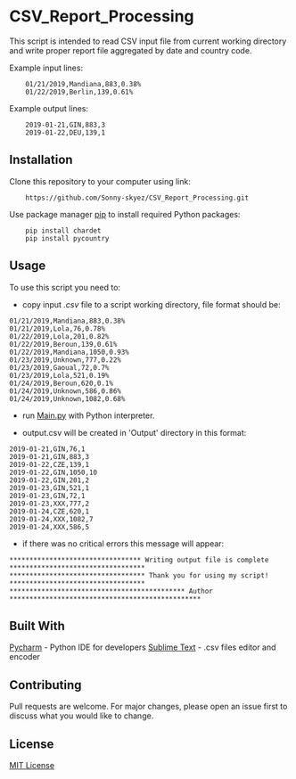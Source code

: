 # CSV_Report_Processing

This script is intended to read CSV input file from current working
directory and write proper report file aggregated by date
and country code.

Example input lines:
```
    01/21/2019,Mandiana,883,0.38%
    01/22/2019,Berlin,139,0.61%
```
Example output lines:
```
    2019-01-21,GIN,883,3
    2019-01-22,DEU,139,1
```
## Installation

Clone this repository to your computer using link:

```
    https://github.com/Sonny-skyez/CSV_Report_Processing.git
```

Use package manager [pip](https://pypi.org/project/pip/) to install required Python packages:

```
    pip install chardet
    pip install pycountry
```
## Usage

To use this script you need to:

- copy input *.csv* file to a script working directory, file format should be:
```
01/21/2019,Mandiana,883,0.38%
01/21/2019,Lola,76,0.78%
01/22/2019,Lola,201,0.82%
01/22/2019,Beroun,139,0.61%
01/22/2019,Mandiana,1050,0.93%
01/23/2019,Unknown,777,0.22%
01/23/2019,Gaoual,72,0.7%
01/23/2019,Lola,521,0.19%
01/24/2019,Beroun,620,0.1%
01/24/2019,Unknown,586,0.86%
01/24/2019,Unknown,1082,0.68%
```
- run [Main.py](https://github.com/Sonny-skyez/CSV_Report_Processing/blob/master/Main.py) with Python interpreter.

- output.csv will be created in 'Output' directory in this format:
```
2019-01-21,GIN,76,1
2019-01-21,GIN,883,3
2019-01-22,CZE,139,1
2019-01-22,GIN,1050,10
2019-01-22,GIN,201,2
2019-01-23,GIN,521,1
2019-01-23,GIN,72,1
2019-01-23,XXX,777,2
2019-01-24,CZE,620,1
2019-01-24,XXX,1082,7
2019-01-24,XXX,586,5
```
- if there was no critical errors this message will appear:
```
********************************* Writing output file is complete **********************************
********************************** Thank you for using my script! **********************************
******************************************** Author ************************************************
```

## Built With

[Pycharm](https://www.jetbrains.com/pycharm/) - Python IDE for developers
[Sublime Text](https://www.sublimetext.com/) - .csv files editor and encoder

## Contributing

Pull requests are welcome. For major changes, please open an issue first to discuss what you would like to change.

## License

[MIT License](https://choosealicense.com/licenses/mit/)
